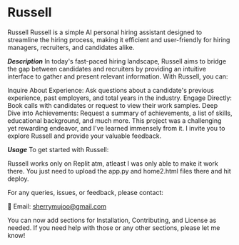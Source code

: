 # Russell
Russell
Russell is a simple AI personal hiring assistant designed to streamline the hiring process, making it efficient and user-friendly for hiring managers, recruiters, and candidates alike.

***Description***
In today's fast-paced hiring landscape, Russell aims to bridge the gap between candidates and recruiters by providing an intuitive interface to gather and present relevant information. With Russell, you can:

Inquire About Experience: Ask questions about a candidate's previous experience, past employers, and total years in the industry.
Engage Directly: Book calls with candidates or request to view their work samples.
Deep Dive into Achievements: Request a summary of achievements, a list of skills, educational background, and much more.
This project was a challenging yet rewarding endeavor, and I've learned immensely from it. I invite you to explore Russell and provide your valuable feedback.

***Usage***
To get started with Russell:

Russell works only on Replit atm, atleast I was only able to make it work there. You just need to upload the app.py and home2.html files there and hit 
deploy.



For any queries, issues, or feedback, please contact:

📧 Email: sherrymujoo@gmail.com

You can now add sections for Installation, Contributing, and License as needed. If you need help with those or any other sections, please let me know!
